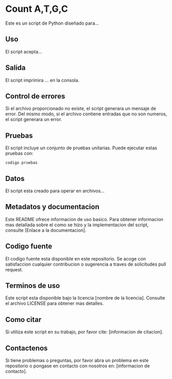 # Count A,T,G,C

Este es un script de Python diseñado para...

## Uso

El script acepta...


## Salida

El script imprimira ... en la consola.

## Control de errores

Si el archivo proporcionado no existe, el script generara un mensaje de error. Del mismo modo, si el archivo contiene entradas que no son numeros, el script generara un error.

## Pruebas

El script incluye un conjunto de pruebas unitarias. Puede ejecutar estas pruebas con:

```
codigo pruebas
```

## Datos

El script esta creado para operar en archivos...

## Metadatos y documentacion

Este README ofrece informacion de uso basico. Para obtener informacion mas detallada sobre el como se hizo y la implementacion del script, consulte [Enlace a la documentacion].

## Codigo fuente

El codigo fuente esta disponible en este repositorio. Se acoge con satisfaccion cualquier contribucion o sugerencia a traves de solicitudes pull request.

## Terminos de uso

Este script esta disponible bajo la licencia [nombre de la licencia]. Consulte el archivo LICENSE para obtener mas detalles.

## Como citar

Si utiliza este script en su trabajo, por favor cite: [informacion de citacion].

## Contactenos

Si tiene problemas o preguntas, por favor abra un problema en este repositorio o pongase en contacto con nosotros en: [informacion de contacto].


